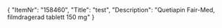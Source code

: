 {
  "ItemNr": "158460",
  "Title": "test",
  "Description": "Quetiapin Fair-Med, filmdragerad tablett 150 mg"
}